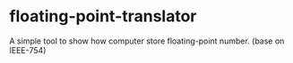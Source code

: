 # floating-point-translator
A simple tool to show how computer store floating-point number. (base on IEEE-754)
